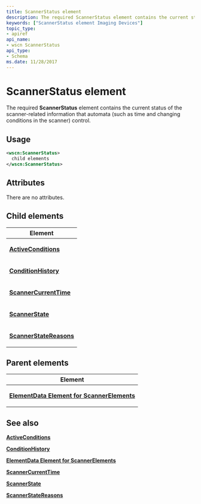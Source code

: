 ```yaml
---
title: ScannerStatus element
description: The required ScannerStatus element contains the current status of the scanner-related information that automata (such as time and changing conditions in the scanner) control.
keywords: ["ScannerStatus element Imaging Devices"]
topic_type:
- apiref
api_name:
- wscn ScannerStatus
api_type:
- Schema
ms.date: 11/28/2017
---
```


# ScannerStatus element


The required **ScannerStatus** element contains the current status of the scanner-related information that automata (such as time and changing conditions in the scanner) control.

## Usage

```xml
<wscn:ScannerStatus>
  child elements
</wscn:ScannerStatus>
```

## Attributes

There are no attributes.

## Child elements


<table>
<colgroup>
<col width="100%" />
</colgroup>
<thead>
<tr class="header">
<th>Element</th>
</tr>
</thead>
<tbody>
<tr class="odd">
<td><p><a href="activeconditions.md" data-raw-source="[&lt;strong&gt;ActiveConditions&lt;/strong&gt;](activeconditions.md)"><strong>ActiveConditions</strong></a></p></td>
</tr>
<tr class="even">
<td><p><a href="conditionhistory.md" data-raw-source="[&lt;strong&gt;ConditionHistory&lt;/strong&gt;](conditionhistory.md)"><strong>ConditionHistory</strong></a></p></td>
</tr>
<tr class="odd">
<td><p><a href="scannercurrenttime.md" data-raw-source="[&lt;strong&gt;ScannerCurrentTime&lt;/strong&gt;](scannercurrenttime.md)"><strong>ScannerCurrentTime</strong></a></p></td>
</tr>
<tr class="even">
<td><p><a href="scannerstate.md" data-raw-source="[&lt;strong&gt;ScannerState&lt;/strong&gt;](scannerstate.md)"><strong>ScannerState</strong></a></p></td>
</tr>
<tr class="odd">
<td><p><a href="scannerstatereasons.md" data-raw-source="[&lt;strong&gt;ScannerStateReasons&lt;/strong&gt;](scannerstatereasons.md)"><strong>ScannerStateReasons</strong></a></p></td>
</tr>
</tbody>
</table>

## Parent elements


<table>
<colgroup>
<col width="100%" />
</colgroup>
<thead>
<tr class="header">
<th>Element</th>
</tr>
</thead>
<tbody>
<tr class="odd">
<td><p><a href="elementdata-for-scannerelements-element.md" data-raw-source="[&lt;strong&gt;ElementData Element for ScannerElements&lt;/strong&gt;](elementdata-for-scannerelements-element.md)"><strong>ElementData Element for ScannerElements</strong></a></p></td>
</tr>
</tbody>
</table>

## See also


[**ActiveConditions**](activeconditions.md)

[**ConditionHistory**](conditionhistory.md)

[**ElementData Element for ScannerElements**](elementdata-for-scannerelements-element.md)

[**ScannerCurrentTime**](scannercurrenttime.md)

[**ScannerState**](scannerstate.md)

[**ScannerStateReasons**](scannerstatereasons.md)

 

 







